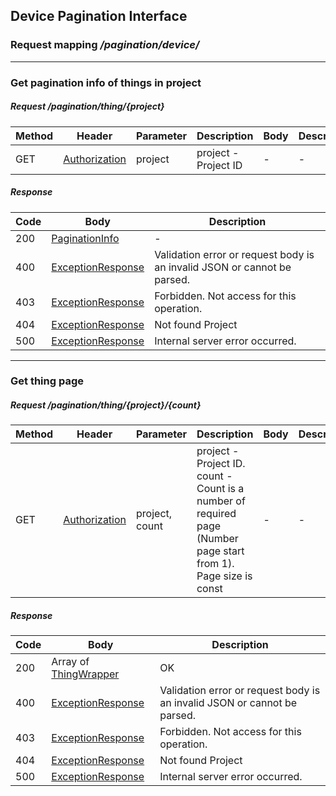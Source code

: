 ## Device Pagination Interface
### Request mapping <em>/pagination/device/</em>
___
### Get pagination info of things in project
##### Request /pagination/thing/{project}
Method | Header | Parameter | Description | Body | Description
------------ |  ------------- | ------------- | ------------- | ------------- | -------------
GET | [Authorization](../../model/user/AuthenticationUser.md) | project | project - Project ID | - | -

##### Response
Code | Body | Description
------------ | ------------- | -------------
200 | [PaginationInfo](../../model/pagination/PaginationInfo.md) | -
400 | [ExceptionResponse](../../model/ExceptionResponse.md) | Validation error or request body is an invalid JSON or cannot be parsed.
403 | [ExceptionResponse](../../model/ExceptionResponse.md) | Forbidden. Not access for this operation.
404 | [ExceptionResponse](../../model/ExceptionResponse.md) | Not found Project
500 | [ExceptionResponse](../../model/ExceptionResponse.md) | Internal server error occurred.

___
### Get thing page
##### Request /pagination/thing/{project}/{count}
Method | Header | Parameter | Description | Body | Description
------------ |  ------------- | ------------- | ------------- | ------------- | -------------
GET | [Authorization](../../model/user/AuthenticationUser.md) | project, count | project - Project ID. count -  Count is a number of required page (Number page start from 1). Page size is const | - | -

##### Response
Code | Body | Description
------------ | ------------- | -------------
200 | Array of [ThingWrapper](../../model/ThingWrapper.md) | OK
400 | [ExceptionResponse](../../model/ExceptionResponse.md) | Validation error or request body is an invalid JSON or cannot be parsed.
403 | [ExceptionResponse](../../model/ExceptionResponse.md) | Forbidden. Not access for this operation.
404 | [ExceptionResponse](../../model/ExceptionResponse.md) | Not found Project
500 | [ExceptionResponse](../../model/ExceptionResponse.md) | Internal server error occurred.